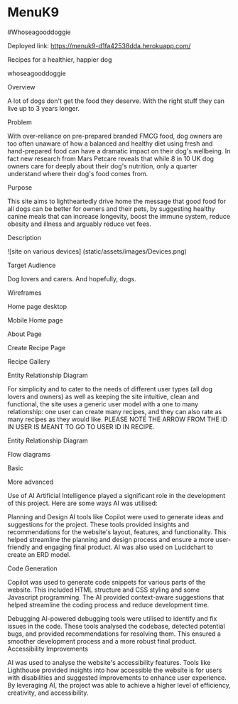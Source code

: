 # MenuK9

#Whoseagooddoggie 

Deployed link: https://menuk9-d1fa42538dda.herokuapp.com/

Recipes for a healthier, happier dog 

whoseagooddoggie

Overview

A lot of dogs don't get the food they deserve. With the right stuff they can live up to 3 years longer.

Problem

With over-reliance on pre-prepared branded FMCG food, dog owners are too often unaware of how a balanced and healthy diet using fresh and hand-prepared food can have a dramatic impact on their dog's wellbeing. In fact new research from Mars Petcare reveals that while 8 in 10 UK dog owners care for deeply about their dog's nutrition, only a quarter understand where their dog's food comes from.

Purpose

This site aims to lightheartedly drive home the message that good food for all dogs can be better for owners and their pets, by suggesting healthy canine meals that can increase longevity, boost the immune system, reduce obesity and illness and arguably reduce vet fees.

Description

![site on various devices] (static/assets/images/Devices.png)

Target Audience

Dog lovers and carers. And hopefully, dogs.

Wireframes

Home page desktop

Mobile Home page

About Page

Create Recipe Page

Recipe Gallery

Entity Relationship Diagram

For simplicity and to cater to the needs of different user types (all dog lovers and owners) as well as keeping the site intuitive, clean and functional, the site uses a generic user model with a one to many relationship: one user can create many recipes, and they can also rate as many recipes as they would like. PLEASE NOTE THE ARROW FROM THE ID IN USER IS MEANT TO GO TO USER ID IN RECIPE.

Entity Relationship Diagram

Flow diagrams

Basic

More advanced

Use of AI Artificial Intelligence played a significant role in the development of this project. Here are some ways AI was utilised:

Planning and Design AI tools like Copilot were used to generate ideas and suggestions for the project. These tools provided insights and recommendations for the website's layout, features, and functionality. This helped streamline the planning and design process and ensure a more user-friendly and engaging final product. AI was also used on Lucidchart to create an ERD model.

Code Generation

Copilot was used to generate code snippets for various parts of the website. This included HTML structure and CSS styling and some Javascript programming. The AI provided context-aware suggestions that helped streamline the coding process and reduce development time.

Debugging AI-powered debugging tools were utilised to identify and fix issues in the code. These tools analysed the codebase, detected potential bugs, and provided recommendations for resolving them. This ensured a smoother development process and a more robust final product. Accessibility Improvements

AI was used to analyse the website's accessibility features. Tools like Lighthouse provided insights into how accessible the website is for users with disabilities and suggested improvements to enhance user experience. By leveraging AI, the project was able to achieve a higher level of efficiency, creativity, and accessibility.
